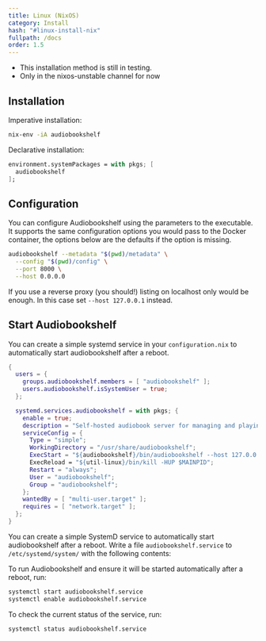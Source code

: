 ```yaml
---
title: Linux (NixOS)
category: Install
hash: "#linux-install-nix"
fullpath: /docs
order: 1.5
---
```


<div class=warn>
<ul>
<li>This installation method is still in testing.</li>
<li>Only in the nixos-unstable channel for now</li>
</ul>
</div>

## Installation

Imperative installation:
```bash
nix-env -iA audiobookshelf
```

Declarative installation:
```nix
environment.systemPackages = with pkgs; [
  audiobookshelf
];
```


## Configuration

You can configure Audiobookshelf using the parameters to the executable.
It supports the same configuration options you would pass to the Docker container,
the options below are the defaults if the option is missing.

```bash
audiobookshelf --metadata "$(pwd)/metadata" \
  --config "$(pwd)/config" \
  --port 8000 \
  --host 0.0.0.0
```

If you use a reverse proxy (you should!) listing on localhost only would be enough.
In this case set `--host 127.0.0.1` instead.

## Start Audiobookshelf

You can create a simple systemd service in your `configuration.nix` to automatically start
audiobookshelf after a reboot.

```nix
{
  users = {
    groups.audiobookshelf.members = [ "audiobookshelf" ];
    users.audiobookshelf.isSystemUser = true;
  };

  systemd.services.audiobookshelf = with pkgs; {
    enable = true;
    description = "Self-hosted audiobook server for managing and playing audiobooks";
    serviceConfig = {
      Type = "simple";
      WorkingDirectory = "/usr/share/audiobookshelf";
      ExecStart = "${audiobookshelf}/bin/audiobookshelf --host 127.0.0.1 --port 8000"
      ExecReload = "${util-linux}/bin/kill -HUP $MAINPID";
      Restart = "always";
      User = "audiobookshelf";
      Group = "audiobookshelf";
    };
    wantedBy = [ "multi-user.target" ];
    requires = [ "network.target" ];
  };
}
```

You can create a simple SystemD service to automatically start audiobookshelf after a reboot.
Write a file `audiobookshelf.service` to `/etc/systemd/system/` with the following contents:

To run Audiobookshelf and ensure it will be started automatically after a reboot, run:

```bash
systemctl start audiobookshelf.service
systemctl enable audiobookshelf.service
```

To check the current status of the service, run:

```bash
systemctl status audiobookshelf.service
```
